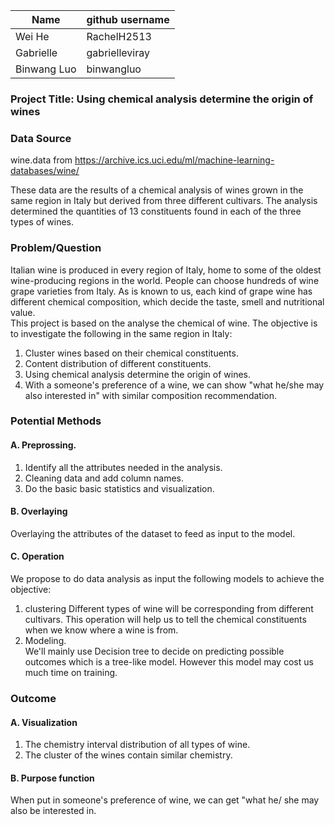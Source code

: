 | Name      | github username |
| ----------- | ----------- |
| Wei He      | RachelH2513 |
| Gabrielle   | gabrielleviray |
| Binwang Luo     | binwangluo  |

### Project Title: Using chemical analysis determine the origin of wines  


### Data Source
wine.data from
https://archive.ics.uci.edu/ml/machine-learning-databases/wine/

These data are the results of a chemical analysis of wines grown in the same region in Italy but derived from three different cultivars. The analysis determined the quantities of 13 constituents found in each of the three types of wines.  


### Problem/Question
Italian wine is produced in every region of Italy, home to some of the oldest wine-producing regions in the world. People can choose hundreds of wine grape varieties from Italy. As is known to us, each kind of grape wine has different chemical composition, which decide the taste, smell and nutritional value.  
This project is based on the analyse the chemical of wine. The objective is to investigate the following in the same region in Italy:  
1. Cluster wines based on their chemical constituents.  
2. Content distribution of different constituents.  
3. Using chemical analysis determine the origin of wines.
4. With a someone's preference of a wine, we can show "what he/she may also interested in" with similar composition recommendation.


### Potential Methods
#### A. Preprossing.   
1. Identify all the attributes needed in the analysis.
2. Cleaning data and add column names.  
3. Do the basic basic statistics and visualization.  
  
#### B. Overlaying
Overlaying the attributes of the dataset to feed as input to the model.  

#### C. Operation  
We propose to do data analysis as input the following models to achieve the objective:  
1. clustering
Different types of wine will be corresponding from different cultivars. This operation will help us to tell the chemical constituents when we know where a wine is from.  
2. Modeling.  
We'll mainly use Decision tree to decide on predicting possible outcomes which is a tree-like model. However this model may cost us much time on training.

### Outcome
#### A. Visualization
1. The chemistry interval distribution of all types of wine.   
2. The cluster of the wines contain similar chemistry.  
#### B. Purpose function 
When put in someone's preference of wine, we can get "what he/ she may also be interested in.


